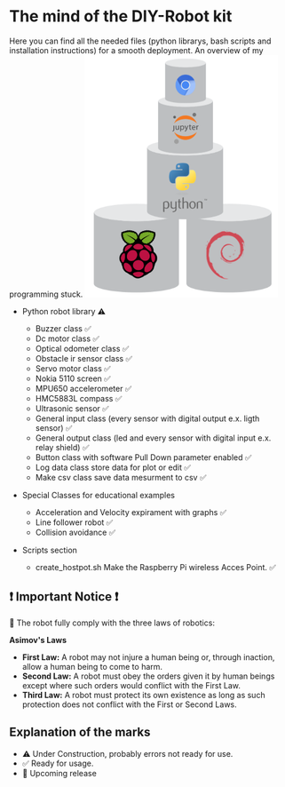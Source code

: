 # The mind of the DIY-Robot kit

Here you can find all the needed files (python librarys, bash scripts and installation instructions) for a smooth deployment.
An overview of my programming stuck.
![prog stuck](../assets/images/prog_stuck.png)


* Python robot library :warning:
  * Buzzer class :white_check_mark:
  * Dc motor class :white_check_mark:
  * Optical odometer class :white_check_mark:
  * Obstacle ir sensor  class :white_check_mark:
  * Servo motor class :white_check_mark: 
  * Nokia 5110 screen :white_check_mark:
  * MPU650 accelerometer :white_check_mark: 
  * HMC5883L compass :white_check_mark:
  * Ultrasonic sensor :white_check_mark:
  * General input class (every sensor with digital output e.x. ligth sensor) :white_check_mark:
  * General output class (led and every sensor with digital input e.x. relay shield) :white_check_mark:
  * Button class with software Pull Down parameter enabled :white_check_mark:
  * Log data class store data for plot or edit :white_check_mark:
  * Make csv class save data mesurment to csv :white_check_mark:
  
* Special Classes for educational examples
  * Acceleration and Velocity expirament with graphs :white_check_mark:
  * Line follower robot :white_check_mark:
  * Collision avoidance :white_check_mark:

* Scripts section
  * create_hostpot.sh Make the Raspberry Pi wireless Acces Point. :white_check_mark: 
## :exclamation: **Important Notice** :exclamation:
:cop: The robot fully comply with the three laws of robotics:

**Asimov's Laws**

  * **First Law:** A robot may not injure a human being or, through inaction, allow a human being to come to harm.
  * **Second Law:** A robot must obey the orders given it by human beings except where such orders would conflict with the First Law.
  * **Third Law:** A robot must protect its own existence as long as such protection does not conflict with the First or Second Laws.

## Explanation of the marks
* :warning: Under Construction, probably errors not ready for use.
* :white_check_mark: Ready for usage.
* :construction: Upcoming release
